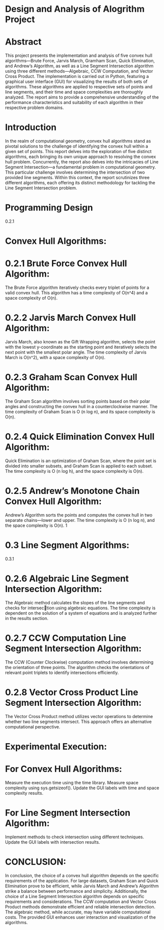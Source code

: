 # Design and Analysis of Alogrithm Project
# Abstract
This project presents the implementation and analysis of five convex hull algorithms—Brute
Force, Jarvis March, Gramham Scan, Quick Elimination, and Andrew’s Algorithm, as
well as a Line Segment Intersection algorithm using three different methods—Algebraic,
CCW Computation, and Vector Cross Product. The implementation is carried out in
Python, featuring a graphical user interface (GUI) for visualizing the results of both sets
of algorithms. These algorithms are applied to respective sets of points and line segments,
and their time and space complexities are thoroughly analyzed. The report aims to provide a comprehensive understanding of the performance characteristics and suitability of
each algorithm in their respective problem domains.

# Introduction
In the realm of computational geometry, convex hull algorithms stand as pivotal solutions
to the challenge of identifying the convex hull within a given set of points. This report
delves into the exploration of five distinct algorithms, each bringing its own unique approach to resolving the convex hull problem. Concurrently, the report also delves into the
intricacies of Line Segment Intersection—a fundamental problem in computational geometry. This particular challenge involves determining the intersection of two provided
line segments. Within this context, the report scrutinizes three different algorithms, each
offering its distinct methodology for tackling the Line Segment Intersection problem.

# Programming Design
0.2.1
# Convex Hull Algorithms:
# 0.2.1 Brute Force Convex Hull Algorithm:
The Brute Force algorithm iteratively checks every triplet of points for a valid convex
hull. This algorithm has a time complexity of O(n^4) and a space complexity of O(n).
# 0.2.2 Jarvis March Convex Hull Algorithm:
Jarvis March, also known as the Gift Wrapping algorithm, selects the point with the lowest
y-coordinate as the starting point and iteratively selects the next point with the smallest
polar angle. The time complexity of Jarvis March is O(n^2), with a space complexity of
O(n). 
# 0.2.3 Graham Scan Convex Hull Algorithm:
The Graham Scan algorithm involves sorting points based on their polar angles and constructing the convex hull in a counterclockwise manner. The time complexity of Graham
Scan is O (n log n), and its space complexity is O(n).
# 0.2.4 Quick Elimination Convex Hull Algorithm:
Quick Elimination is an optimization of Graham Scan, where the point set is divided into
smaller subsets, and Graham Scan is applied to each subset. The time complexity is O (n
log h), and the space complexity is O(n).
# 0.2.5 Andrew’s Monotone Chain Convex Hull Algorithm:
Andrew’s Algorithm sorts the points and computes the convex hull in two separate chains—lower
and upper. The time complexity is O (n log n), and the space complexity is O(n).
1
# 0.3 Line Segment Algorithms:
0.3.1
# 0.2.6 Algebraic Line Segment Intersection Algorithm:
The Algebraic method calculates the slopes of the line segments and checks for intersection using algebraic equations. The time complexity is dependent on the solution of a
system of equations and is analyzed further in the results section.
# 0.2.7 CCW Computation Line Segment Intersection Algorithm:
The CCW (Counter Clockwise) computation method involves determining the orientation
of three points. The algorithm checks the orientations of relevant point triplets to identify
intersections efficiently.
# 0.2.8 Vector Cross Product Line Segment Intersection Algorithm:
The Vector Cross Product method utilizes vector operations to determine whether two line
segments intersect. This approach offers an alternative computational perspective.

# Experimental Execution:
# For Convex Hull Algorithms:
Measure the execution time using the time library. Measure space complexity using
sys.getsizeof(). Update the GUI labels with time and space complexity results.
# For Line Segment Intersection Algorithm:
Implement methods to check intersection using different techniques. Update the GUI
labels with intersection results.

# CONCLUSION:
In conclusion, the choice of a convex hull algorithm depends on the specific requirements
of the application. For large datasets, Graham Scan and Quick Elimination prove to be
efficient, while Jarvis March and Andrew’s Algorithm strike a balance between performance and simplicity. Additionally, the choice of a Line Segment Intersection algorithm
depends on specific requirements and considerations. The CCW computation and Vector Cross Product methods demonstrate efficient and reliable intersection detection. The
algebraic method, while accurate, may have variable computational costs. The provided
GUI enhances user interaction and visualization of the algorithms.
